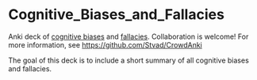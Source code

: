 # Cognitive_Biases_and_Fallacies
Anki deck of [cognitive biases](http://en.wikipedia.org/wiki/List_of_cognitive_biases) and [fallacies](http://en.wikipedia.org/wiki/List_of_fallacies). Collaboration is welcome! For more information, see https://github.com/Stvad/CrowdAnki

The goal of this deck is to include a short summary of all cognitive biases and fallacies. 
